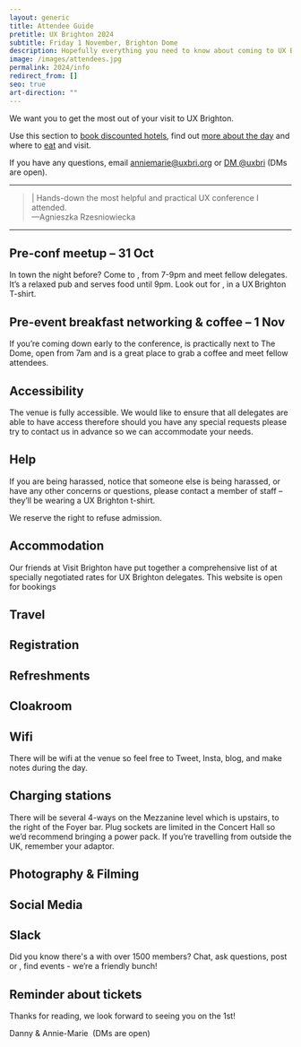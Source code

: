 ```yaml
---
layout: generic
title: Attendee Guide
pretitle: UX Brighton 2024
subtitle: Friday 1 November, Brighton Dome
description: Hopefully everything you need to know about coming to UX Brighton 2024.
image: /images/attendees.jpg
permalink: 2024/info
redirect_from: []
seo: true
art-direction: ""
---
```

We want you to get the most out of your visit to UX Brighton.

Use this section to [book discounted hotels](#accommodation), find out [more about the day](#registration) and where to [eat](#refreshments) and visit.

If you have any questions, email [anniemarie@uxbri.org](mailto:anniemarie@uxbri.org) or [DM @uxbri](https://twitter.com/direct_messages/create/uxbri) (DMs are open).

- - -

> \| Hands-down the most helpful and practical UX conference I attended.\
> —Agnieszka Rzesniowiecka

- - -

## Pre-conf meetup – 31 Oct

In town the night before? Come to , from 7-9pm and meet fellow delegates. It’s a relaxed pub and serves food until 9pm. Look out for , in a UX Brighton T-shirt.

## Pre-event breakfast networking & coffee – 1 Nov

If you’re coming down early to the conference,  is practically next to The Dome, open from 7am and is a great place to grab a coffee and meet fellow attendees.

## Accessibility

The venue is fully accessible. We would like to ensure that all delegates are able to have access therefore should you have any special requests please try to contact us in advance so we can accommodate your needs.

## Help

If you are being harassed, notice that someone else is being harassed, or have any other concerns or questions, please contact a member of staff – they’ll be wearing a UX Brighton t-shirt.

We reserve the right to refuse admission.

## Accommodation

Our friends at Visit Brighton have put together a comprehensive list of  at specially negotiated rates for UX Brighton delegates. This website is open for bookings 

## Travel

## Registration

## Refreshments

## Cloakroom

## Wifi

There will be wifi at the venue so feel free to Tweet, Insta, blog, and make notes during the day.

## Charging stations

There will be several 4-ways on the Mezzanine level which is upstairs, to the right of the Foyer bar. Plug sockets are limited in the Concert Hall so we’d recommend bringing a power pack. If you’re travelling from outside the UK, remember your adaptor.

## Photography & Filming

## Social Media

## Slack

Did you know there's a  with over 1500 members? Chat, ask questions, post or , find events - we’re a friendly bunch!

## Reminder about tickets

Thanks for reading, we look forward to seeing you on the 1st!

Danny & Annie-Marie  (DMs are open)
